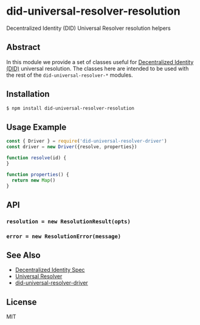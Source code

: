 did-universal-resolver-resolution
=================================

Decentralized Identity (DID) Universal Resolver resolution helpers

## Abstract

In this module we provide a set of classes useful for [Decentralized
Identity (DID)](https://w3c-ccg.github.io/did-spec/) universal
resolution. The classes here are intended to be used with the rest of
the `did-universal-resolver-*` modules.

## Installation

```sh
$ npm install did-universal-resolver-resolution
```

## Usage Example

```js
const { Driver } = require('did-universal-resolver-driver')
const driver = new Driver({resolve, properties})

function resolve(id) {
}

function properties() {
  return new Map()
}
```

## API

### `resolution = new ResolutionResult(opts)`

### `error = new ResolutionError(message)`

## See Also

* [Decentralized Identity Spec](https://github.com/w3c-ccg/did-spec)
* [Universal Resolver](https://github.com/decentralized-identity/universal-resolver)
* [did-universal-resolver-driver](https://github.com/littlstar/did-universal-resolver-driver)

## License

MIT
